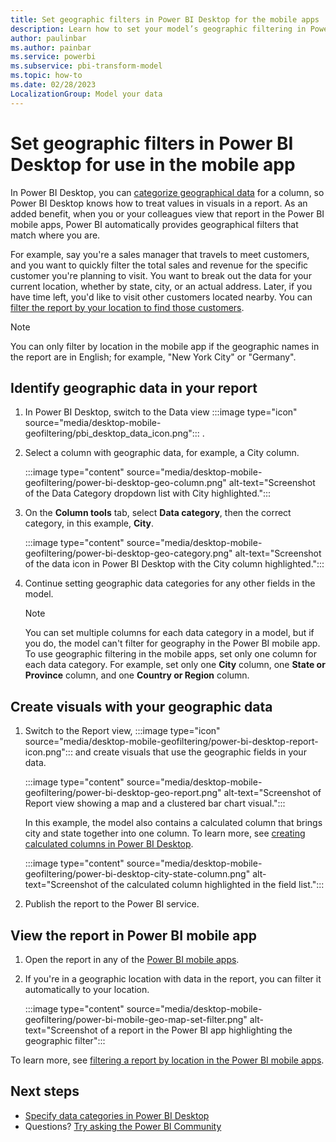 ```yaml
---
title: Set geographic filters in Power BI Desktop for the mobile apps
description: Learn how to set your model’s geographic filtering in Power BI Desktop, so you can automatically filter data for your location in Power BI mobile apps.
author: paulinbar
ms.author: painbar
ms.service: powerbi
ms.subservice: pbi-transform-model
ms.topic: how-to
ms.date: 02/28/2023
LocalizationGroup: Model your data
---
```

# Set geographic filters in Power BI Desktop for use in the mobile app

In Power BI Desktop, you can [categorize geographical data](desktop-data-categorization.md) for a column, so Power BI Desktop knows how to treat values in visuals in a report. As an added benefit, when you or your colleagues view that report in the Power BI mobile apps, Power BI automatically provides geographical filters that match where you are.

For example, say you're a sales manager that travels to meet customers, and you want to quickly filter the total sales and revenue for the specific customer you're planning to visit. You want to break out the data for your current location, whether by state, city, or an actual address. Later, if you have time left, you'd like to visit other customers located nearby. You can [filter the report by your location to find those customers](../consumer/mobile/mobile-apps-geographic-filtering.md).

> [!NOTE]
> You can only filter by location in the mobile app if the geographic names in the report are in English; for example, "New York City" or "Germany".
>
>

## Identify geographic data in your report

1. In Power BI Desktop, switch to the Data view :::image type="icon" source="media/desktop-mobile-geofiltering/pbi_desktop_data_icon.png"::: .

2. Select a column with geographic data, for example, a City column.

    :::image type="content" source="media/desktop-mobile-geofiltering/power-bi-desktop-geo-column.png" alt-text="Screenshot of the Data Category dropdown list with City highlighted.":::

3. On the **Column tools** tab, select **Data category**, then the correct category, in this example, **City**.

    :::image type="content" source="media/desktop-mobile-geofiltering/power-bi-desktop-geo-category.png" alt-text="Screenshot of the data icon in Power BI Desktop with the City column highlighted.":::

4. Continue setting geographic data categories for any other fields in the model.

   > [!NOTE]
   > You can set multiple columns for each data category in a model, but if you do, the model can't filter for geography in the Power BI mobile app. To use geographic filtering in the mobile apps, set only one column for each data category. For example, set only one **City** column, one **State or Province** column, and one **Country or Region** column.
   >
   >

## Create visuals with your geographic data

1. Switch to the Report view, :::image type="icon" source="media/desktop-mobile-geofiltering/power-bi-desktop-report-icon.png"::: and create visuals that use the geographic fields in your data.

    :::image type="content" source="media/desktop-mobile-geofiltering/power-bi-desktop-geo-report.png" alt-text="Screenshot of Report view showing a map and a clustered bar chart visual.":::

    In this example, the model also contains a calculated column that brings city and state together into one column. To learn more, see [creating calculated columns in Power BI Desktop](desktop-calculated-columns.md).

    :::image type="content" source="media/desktop-mobile-geofiltering/power-bi-desktop-city-state-column.png" alt-text="Screenshot of the calculated column highlighted in the field list.":::
2. Publish the report to the Power BI service.

## View the report in Power BI mobile app

1. Open the report in any of the [Power BI mobile apps](../consumer/mobile/mobile-apps-for-mobile-devices.md).
2. If you're in a geographic location with data in the report, you can filter it automatically to your location.

    :::image type="content" source="media/desktop-mobile-geofiltering/power-bi-mobile-geo-map-set-filter.png" alt-text="Screenshot of a report in the Power BI app highlighting the geographic filter":::

To learn more, see [filtering a report by location in the Power BI mobile apps](../consumer/mobile/mobile-apps-geographic-filtering.md).

## Next steps

* [Specify data categories in Power BI Desktop](desktop-data-categorization.md)  
* Questions? [Try asking the Power BI Community](https://community.powerbi.com/)

